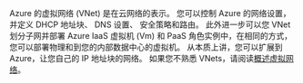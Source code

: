 Azure 的虚拟网络 (VNet) 是在云网络的表示。 您可以控制 Azure 的网络设置，并定义 DHCP 地址块、 DNS 设置、 安全策略和路由。 此外进一步可以您 VNet 划分子网并部署 Azure IaaS 虚拟机 (Vm) 和 PaaS 角色实例中，在相同的方式，您可以部署物理和到您的内部数据中心的虚拟机。 从本质上讲，您可以扩展到 Azure，让您自己的 IP 地址块的网络。 如果您不熟悉 VNets，请阅读[概述虚拟网络](../articles/virtual-network/virtual-networks-overview.md)。

